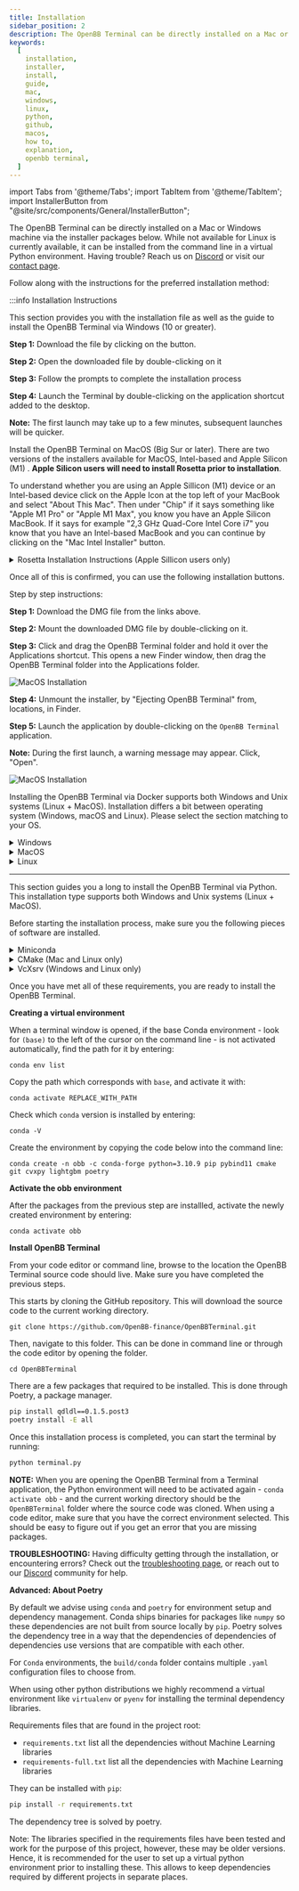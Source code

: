 ```yaml
---
title: Installation
sidebar_position: 2
description: The OpenBB Terminal can be directly installed on a Mac or Windows machine via the installer packages below. While not available for Linux is currently available, it can be installed from the command line in a virtual Python environment.
keywords:
  [
    installation,
    installer,
    install,
    guide,
    mac,
    windows,
    linux,
    python,
    github,
    macos,
    how to,
    explanation,
    openbb terminal,
  ]
---
```

import Tabs from '@theme/Tabs';
import TabItem from '@theme/TabItem';
import InstallerButton from "@site/src/components/General/InstallerButton";

The OpenBB Terminal can be directly installed on a Mac or Windows machine via the installer packages below. While not available for Linux is currently available, it can be installed from the command line in a virtual Python environment. Having trouble? Reach us on [Discord](https://openbb.co/discord) or visit our [contact page](https://openbb.co/contact).

Follow along with the instructions for the preferred installation method:

:::info Installation Instructions

<Tabs>
  <TabItem value="windows" label="Windows">
  This section provides you with the installation file as well as the guide to install the OpenBB Terminal via Windows (10 or greater).

  **Step 1:** Download the file by clicking on the button.

  <InstallerButton type="windows" href="https://github.com/OpenBB-finance/OpenBBTerminal/releases/download/v2.5.1/Windows.OpenBB.Terminal.v2.5.1.exe" label="Windows Installer" />

  **Step 2:** Open the downloaded file by double-clicking on it

  **Step 3:** Follow the prompts to complete the installation process


  **Step 4:** Launch the Terminal by double-clicking on the application shortcut added to the desktop.

  **Note:** The first launch may take up to a few minutes, subsequent launches will be quicker.
</TabItem>
  <TabItem value="mac" label="MacOS">

  Install the OpenBB Terminal on MacOS (Big Sur or later). There are two versions of the installers available for MacOS, Intel-based and Apple Silicon (M1) . <b>Apple Silicon users will need to install Rosetta prior to installation</b>. 

  To understand whether you are using an Apple Sillicon (M1) device or an Intel-based device click on the Apple Icon at the top left of your MacBook and select "About This Mac". Then under "Chip" if it says something like "Apple M1 Pro" or "Apple M1 Max", you know you have an Apple Silicon MacBook. If it says for example "2,3 GHz Quad-Core Intel Core i7" you know that you have an Intel-based MacBook and you can continue by clicking on the "Mac Intel Installer" button.

  <details><summary>Rosetta Installation Instructions (Apple Sillicon users only)</summary>

  1. Press ⌘ (Command) + SPACE to open spotlight search, and type `Terminal` and hit Return (⏎).
  2. Copy and paste the following code in the Terminal and hit ENTER (⏎):
    ```console
    softwareupdate --install-rosetta
    ```
  3. This will start up the Rosetta installation process and you will receive a message regarding the Licence Agreement. Type `A` and hit Return (⏎).
  4. After the installation process has finished, you can proceed t the "Mac M1 Installer" button.


  </details>

  Once all of this is confirmed, you can use the following installation buttons.

  <p>
  <InstallerButton href="https://github.com/OpenBB-finance/OpenBBTerminal/releases/download/v2.5.1/x86.64.MacOS.OpenBB.Terminal.v2.5.1.dmg" label="Mac Intel Installer" />  <InstallerButton href="https://github.com/OpenBB-finance/OpenBBTerminal/releases/download/v2.5.1/ARM64.MacOS.OpenBB.Terminal.v2.5.1.dmg" label="Mac M1 Installer" />
  </p>
  
  Step by step instructions:

  **Step 1:** Download the DMG file from the links above.

  **Step 2:** Mount the downloaded DMG file by double-clicking on it.

  **Step 3:** Click and drag the OpenBB Terminal folder and hold it over the Applications shortcut. This opens a new Finder window, then drag the OpenBB Terminal folder into the Applications folder.

  ![MacOS Installation](https://user-images.githubusercontent.com/11668535/173027899-9b25ae4f-1eef-462c-9dc9-86086e9cf197.png)

  **Step 4:** Unmount the installer, by "Ejecting OpenBB Terminal" from, locations, in Finder.

  **Step 5:** Launch the application by double-clicking on the `OpenBB Terminal` application.

  **Note:** During the first launch, a warning message may appear. Click, "Open".

  ![MacOS Installation](https://user-images.githubusercontent.com/85772166/220201620-1c42bbd4-7509-41fc-8df8-389f34fde58a.png)
  
</TabItem>
  <TabItem value="docker" label="Docker">
    
  Installing the OpenBB Terminal via Docker supports both Windows and Unix systems (Linux + MacOS). Installation differs a bit between operating system (Windows, macOS and Linux). Please select the section matching to your OS.<p></p>

  
  <details><summary>Windows</summary>

  **Install Docker Desktop**

  You can find `Docker Desktop` for MacOS here: [Download Docker Desktop](https://www.docker.com/products/docker-desktop)

  **Start Docker**

  Execute the following command:

  ```console
  docker info
  ```

  If you have something like this, it means you haven't started Docker:

  ```console
  docker info
  Server:
  ERROR: Cannot connect to the Docker daemon at unix:///var/run/docker.sock.
  Is the docker daemon running?
  ```

  Start Docker, this is how the right output looks like:

  ```console
  docker info
  Client:
  Context:    default
  Debug Mode: false

  Server:
  Containers: 14
    Running: 2
    Paused: 1
    Stopped: 10
  ```

  **Install VcXsrv**

  To display charts with your container, you need: VcXsrv.

  You can download VcXsrv here: [Download VcXsrv](https://sourceforge.net/projects/vcxsrv)

  When running VcXsrv program check the option: `Disable access control`

  **Pull and run the container**

  Execute this commands:

  ```console
  curl -o docker-compose.yaml https://raw.githubusercontent.com/OpenBB-finance/OpenBBTerminal/main/build/docker/docker-compose.yaml

  docker compose run openbb
  ```

  This will download and run the file: `docker-compose.yaml`

  This file contents the settings to pull and run OpenBB Terminal Docker image.
  </details>

  <details><summary>MacOS</summary>

  **Install Docker Desktop**

  You can find `Docker Desktop` for Linux here: [Download Docker Desktop](https://www.docker.com/products/docker-desktop)

  **Start Docker**

  Execute the following command:

  ```console
  docker info
  ```

  If you have something like this, it means you haven't started Docker:

  ```console
  docker info
  Server:
  ERROR: Cannot connect to the Docker daemon at unix:///var/run/docker.sock.
  Is the docker daemon running?
  ```

  Start Docker, this is how the right output looks like:

  ```console
  docker info
  Client:
  Context:    default
  Debug Mode: false

  Server:
  Containers: 14
    Running: 2
    Paused: 1
    Stopped: 10
  ```

  **Install XQuartz**

  You can download XQuartz here: [Download XQuartz](https://www.xquartz.org)

  Open X Quartz.

  Then on `Preferences > Security`.

  Make sure both of these options are enabled:

  - `Authenticate connections`
  - `Allow connections from network clients`

  It should look like this:
  ![Screen Shot 2021-09-08 at 12 21 48 PM](https://user-images.githubusercontent.com/18151143/132548605-235d774b-9aa6-4a45-afcf-58fb775d376a.png)

  **Get Docker IP**

  To get Docker IP you can use this command:

  ```bash
  IP=$(ifconfig | grep inet | grep -v "127.0.0.1" | awk '$1=="inet" {print $2}')
  ```

  **Pull and run the container**

  Execute this commands:

  ```console
  curl -o docker-compose.yaml https://raw.githubusercontent.com/OpenBB-finance/OpenBBTerminal/main/build/docker/docker-compose.yaml

  xhost +$IP
  docker compose run -e DISPLAY=$IP:0 openbb
  ```

  This will download and run the file: `docker-compose.yaml`

  This file contents the settings to pull and run OpenBB Terminal Docker image.

  The `xhost +$IP` and `DISPLAY=$IP:0` parts are there to allow charts display.


  </details>

  <details><summary>Linux</summary>

  **Install Docker Desktop**

  You can find `Docker Desktop` for Windows here: [Download Docker Desktop](https://www.docker.com/products/docker-desktop)

  **Start Docker**

  Execute the following command:

  ```console
  docker info
  ```

  If you have something like this, it means you haven't started Docker:

  ```console
  docker info
  Server:
  ERROR: Cannot connect to the Docker daemon at unix:///var/run/docker.sock.
  Is the docker daemon running?
  ```

  Start Docker, this is how the right output looks like:

  ```console
  docker info
  Client:
  Context:    default
  Debug Mode: false

  Server:
  Containers: 14
    Running: 2
    Paused: 1
    Stopped: 10
  ```

  **Pull and run the container**

  Execute this commands:

  ```console
  curl -o docker-compose.yaml https://raw.githubusercontent.com/OpenBB-finance/OpenBBTerminal/main/build/docker/docker-compose.yaml

  xhost +local:
  docker compose run openbb
  ```

  Note: if you're using remote docker host, you can connect with `ssh -X <FQDN/IP>`.

  </details>

  ---

</TabItem>
  <TabItem value="source" label="Source">

  This section guides you a long to install the OpenBB Terminal via Python. This installation type supports both Windows and Unix systems (Linux + MacOS).

  Before starting the installation process, make sure you the following pieces of software are installed.

  <details><summary>Miniconda</summary>
  Miniconda is a Python environment and package manager. It is required for installing certain dependencies.

  Go [here](https://docs.conda.io/en/latest/miniconda.html#latest-miniconda-installer-links) to find the download for your operating system or use the links below:

  - Apple-Silicon Systems: [Miniconda for MacOS](https://repo.anaconda.com/miniconda/Miniconda3-latest-MacOSX-arm64.pkg)
  - Intel-based Mac Systems: [Miniconda for MacOS](https://repo.anaconda.com/miniconda/Miniconda3-latest-MacOSX-x86_64.sh)
  - Linux and WSL Systems: [Miniconda for Linux](https://repo.anaconda.com/miniconda/Miniconda3-latest-Linux-x86_64.sh)
  - Raspberry PI Systems: [Miniconda for Raspberry PI](https://repo.anaconda.com/miniconda/Miniconda3-latest-Linux-aarch64.sh)
  - Windows Systems: [Miniconda for Windows](https://repo.anaconda.com/miniconda/Miniconda3-latest-Windows-x86_64.exe)


  **NOTE for Apple Silicon Users:** Install Rosetta from the command line: `softwareupdate --install-rosetta`

  **NOTE for Windows users:** Install/update Microsoft C++ Build Tools from [here](https://visualstudio.microsoft.com/visual-cpp-build-tools/).
  </details>

  <details><summary>CMake (Mac and Linux only)</summary>
  If you have a **MacBook**, check if homebrew is installed by running `brew --version`

  If Homebrew is not installed, run:

  ```bash
  /bin/bash -c "$(curl -fsSL https://raw.githubusercontent.com/Homebrew/install/HEAD/install.sh)"
  brew install cmake
  brew install gcc
  ```

  If Homebrew is already installed:

  ```bash
  brew install cmake
  brew install gcc
  ```

  If you have a **Linux** computer, use the following script:

  ```bash
  sudo apt update && sudo apt upgrade
  sudo apt install -y gcc cmake
  ```
  </details>

  <details><summary>VcXsrv (Windows and Linux only)</summary>
  Since a WSL installation is headless by default (i.e., there is only access to a terminal running a Linux distribution) there are additional steps required to display visualizations. A more detailed tutorial is found, [here](https://medium.com/@shaoyenyu/make-matplotlib-works-correctly-with-x-server-in-wsl2-9d9928b4e36a).

  - Dynamically export the DISPLAY environment variable in WSL2:

  ```console
  # add to the end of ~/.bashrc file
  export DISPLAY=$(cat /etc/resolv.conf | grep nameserver | awk '{print $2}'):0
  # source the file
  source ~/.bashrc
  ```

  - Download and install [VcXsrv](https://sourceforge.net/projects/vcxsrv/)
  - When running the program is important to check "Disable access control"

  After this, `VcXsrv` should be running successfully, and the machine is ready to proceed with the terminal installation.

  Alternatives to `VcXsrv` include:

  - [GWSL](https://opticos.github.io/gwsl/)
  - [Xming](https://xming.en.softonic.com/)
  - [Wayland](https://wayland.freedesktop.org/docs/html/)


  </details>

  Once you have met all of these requirements, you are ready to install the OpenBB Terminal.


  **Creating a virtual environment**

  When a terminal window is opened, if the base Conda environment - look for `(base)` to the left of the cursor on the command line - is not activated automatically, find the path for it by entering:

  ```console
  conda env list
  ```

  Copy the path which corresponds with `base`, and activate it with:

  ```console
  conda activate REPLACE_WITH_PATH
  ```

  Check which `conda` version is installed by entering:

  ```console
  conda -V
  ```

  Create the environment by copying the code below into the command line:

  ```console
  conda create -n obb -c conda-forge python=3.10.9 pip pybind11 cmake git cvxpy lightgbm poetry
  ```

  **Activate the obb environment**

  After the packages from the previous step are installled, activate the newly created environment by entering:

  ```console
  conda activate obb
  ```

  **Install OpenBB Terminal**

  From your code editor or command line, browse to the location the OpenBB Terminal source code should live. Make sure you have completed the previous steps.

  This starts by cloning the GitHub repository. This will download the source code to the current working directory.

  ```console
  git clone https://github.com/OpenBB-finance/OpenBBTerminal.git
  ```

  Then, navigate to this folder. This can be done in command line or through the code editor by opening the folder.

  ```console
  cd OpenBBTerminal
  ```

  There are a few packages that required to be installed. This is done through Poetry, a package manager.

  ```bash
  pip install qdldl==0.1.5.post3
  poetry install -E all
  ```

  Once this installation process is completed, you can start the terminal by running:

  ```bash
  python terminal.py
  ```

  **NOTE:** When you are opening the OpenBB Terminal from a Terminal application, the Python environment will need to be activated again - `conda activate obb` - and the current working directory should be the `OpenBBTerminal` folder where the source code was cloned. When using a code editor, make sure that you have the correct environment selected. This should be easy to figure out if you get an error that you are missing packages.

  **TROUBLESHOOTING:** Having difficulty getting through the installation, or encountering errors? Check out the [troubleshooting page](/terminal/quickstart/troubleshooting), or reach out to our [Discord](https://discord.gg/Up2QGbMKHY) community for help.

  **Advanced: About Poetry**

  By default we advise using `conda` and `poetry` for environment setup and dependency management. Conda ships binaries for packages like `numpy` so these dependencies are not built from source locally by `pip`. Poetry solves the dependency tree in a way that the dependencies of dependencies of dependencies use versions that are compatible with each other.

  For `Conda` environments, the `build/conda` folder contains multiple `.yaml` configuration files to choose from.

  When using other python distributions we highly recommend a virtual environment like `virtualenv` or `pyenv` for installing the terminal dependency libraries.

  Requirements files that are found in the project root:

  - `requirements.txt` list all the dependencies without Machine Learning libraries
  - `requirements-full.txt` list all the dependencies with Machine Learning libraries

  They can be installed with `pip`:

  ```bash
  pip install -r requirements.txt
  ```

  The dependency tree is solved by poetry.

  Note: The libraries specified in the requirements files have been tested and work for the purpose of this project, however, these may be older versions. Hence, it is recommended for the user to set up a virtual python environment prior to installing these. This allows to keep dependencies required by different projects in separate places.

</TabItem>

</Tabs>